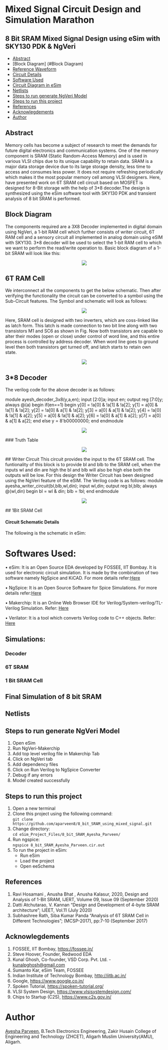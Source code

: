 # Mixed Signal Circuit Design and Simulation Marathon

## 8 Bit SRAM Mixed Signal Design using eSim with SKY130 PDK & NgVeri

- [Abstract](#abstract)
- [Block Diagram] (#Block Diagram)
- [Reference Waveform](#reference-waveform)
- [Circuit Details](#circuit-details)
- [Software Used](#software-used)
- [Circuit Diagram in eSim](#circuit-diagram-in-esim)
- [Netlists](#netlists)
- [Steps to run generate NgVeri Model](#steps-to-run-generate-ngveri-model)
- [Steps to run this project](#steps-to-run-this-project)
- [References](#references)
- [Acknowlegdements](#acknowlegdements)
- [Author](#author)

## Abstract

Memory cells has become a subject of research to meet the demands for future digital electronics and communication systems. One of the memory component is SRAM (Static Random-Access Memory) and is used in various VLSI chips due to its unique capability to retain data. SRAM is a major data storage device due to its large storage density, less time to access and consumes less power. It does not require refreshing periodically which makes it the most popular memory cell among VLSI designers.
Here, have presented work on 6T SRAM cell circuit based on MOSFET is designed for 8-Bit storage with the help of 3*8 decoder.The design is synthesized using the eSim software tool with SKY130 PDK and transient analysis of 8 bit SRAM is performed.

## Block Diagram

The components required are a 3X8 Decoder implemented in digital domain using NgVeri, a 1-bit RAM cell which further consists of writer circuit, 6T RAM cell and a sensory circuit all implemented in analog domain using eSIM with SKY130. 3*8 decoder will be used to select the 1-bit RAM cell to which we want to perform the read/write operation to. Basic block diagram of a 1-bit SRAM will look like this:
<p align="center">
  <img src="images/3-to-8_Decoder_Truth_Tabl.jpg"></br>
</p>

## 6T RAM Cell

We interconnect all the components to get the below schematic. Then after verifying the functionality the circuit can be converted to a symbol using the Sub-Circuit features. The Symbol and schematic will look as follows:
<p align="center">
  <img src="images/subckt6t.png"></br>
</p>

Here, SRAM cell is designed with two inverters, which are coss-linked like as latch form. This latch is made connection to two bit line along with two transistors M1 and SC6 as shown in Fig. Now both transistors are capable to alter their modes (open or close) under control of word line, and this entire process is controlled by address decoder. When word line goes to ground level then both transistors get turned off, and latch starts to retain own state.
<p align="center">
  <img src="images/6T_SRAM.png"></br>
</p>

## 3*8 Decoder

The verilog code for the above decoder is as follows:

   module ayesh_decoder_3x8(y,a,en);
input [2:0]a;
input en;
output reg [7:0]y;
always @(a) 
  begin
    if(en==1)
      begin
        y[0] = !a[0] & !a[1] & !a[2];
        y[1] = a[0] & !a[1] & !a[2];
        y[2] = !a[0] & a[1] & !a[2];
        y[3] = a[0] & a[1] & !a[2];
        y[4] = !a[0] & !a[1] & a[2];
        y[5] = a[0] & !a[1] & a[2];
        y[6] = !a[0] & a[1] & a[2];
        y[7] = a[0] & a[1] & a[2];
      end
    else y = 8'b00000000;
  end
endmodule

<p align="center">
  <img src="images/decoder.png"></br>
</p>
### Truth Table
<p align="center">
  <img src="images/3-to-8_Decoder_Truth_Tabl.jpg"></br>
</p>
## Writer Circuit
This circuit provides the input to the 6T SRAM cell. The funtionality of this block is to provide bl and blb to the SRAM cell, when the inputs wl and din are high the bl and blb will also be high else both the outputs will be low. For this design the Writer Circuit has been designed using the NgVeri feature of the eSIM. The Verilog code is as follows:
module ayesha_writer_circuit(bl,blb,wl,din);
  input wl,din;
  output reg bl,blb;
  always @(wl,din) begin
    bl = wl & din;
    blb = !bl;
  end
endmodule

<p align="center">
  <img src="images/writer.png"></br>
</p>
## 1Bit SRAM Cell

#### Circuit Schematic Details
The following is the schematic in eSim:

# Softwares Used:
•  eSim: It is an Open Source EDA developed by FOSSEE, IIT Bombay. It is used for electronic circuit simulation. It is made by the combination of two software namely NgSpice and KiCAD. For more details refer:<a href='https://www.esim.fossee.in/'>Here</a></br>

• NgSpice: It is an Open Source Software for Spice Simulations. For more details refer:<a href='http://ngspice.sourceforge.net/docs.html'>Here</a></br>

• Makerchip: It is an Online Web Browser IDE for Verilog/System-verilog/TL-Verilog Simulation. Refer: <a href='https://www.makerchip.com/'>Here</a></br>

• Verilator: It is a tool which converts Verilog code to C++ objects. Refer: <a href='https://www.veripool.org/verilator/'>Here</a></br>

## Simulations:

### Decoder
### 6T SRAM
### 1 Bit SRAM Cell
## Final Simulation of 8 bit SRAM

## Netlists



## Steps to run generate NgVeri Model

1. Open eSim
2. Run NgVeri-Makerchip
3. Add top level verilog file in Makerchip Tab
4. Click on NgVeri tab
5. Add dependency files
6. Click on Run Verilog to NgSpice Converter
7. Debug if any errors
8. Model created successfully

## Steps to run this project

1. Open a new terminal
2. Clone this project using the following command:</br>
   `git clone https://github.com/aparveen8/8_bit_SRAM_using_mixed_signal.git`</br>
3. Change directory:</br>
   `cd eSim_Project_Files/8_bit_SRAM_Ayesha_Parveen/`</br>
4. Run ngspice:</br>
   `ngspice 8_bit_SRAM_Ayesha_Parveen.cir.out`</br>
5. To run the project in eSim:
	- Run eSim</br>
	- Load the project</br>
	- Open eeSchema</br>

## References

1. Ravi Hosamani , Anusha Bhat , Anusha Kalasur, 2020, Design and Analysis of 1-Bit SRAM, IJERT, Volume 09, Issue 09 (September 2020)
2. Datti Atchutarao, V. Kannan “Design and Development of 4-byte SRAM architecture”; IJEET, Vol.11 (July 2020)
3. Subhashree Rath, Siba Kumar Panda “Analysis of 6T SRAM Cell in Different Technologies”; (MCSP-2017), pp:7-10 (September 2017)

## Acknowlegdements

1. FOSSEE, IIT Bombay, https://fossee.in/
2. Steve Hoover, Founder, Redwood EDA
3. Kunal Ghosh, Co-founder, VSD Corp. Pvt. Ltd. - kunalpghosh@gmail.com
4. Sumanto Kar, eSim Team, FOSSEE
5. Indian Institute of Technology Bombay, http://iitb.ac.in/
6. Google, https://www.google.co.in/
7. Spoken Tutorial, https://spoken-tutorial.org/
8. VLSI System Design, https://www.vlsisystemdesign.com/
9. Chips to Startup (C2S), https://www.c2s.gov.in/

# Author

[Ayesha Parveen]([https://github.com/aparveen8]), B.Tech Electronics Engineering, Zakir Husain College of Engineering and Technology (ZHCET), Aligarh Muslim University(AMU), Aligarh.
